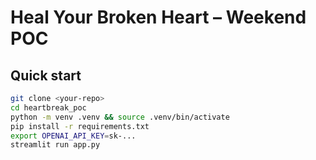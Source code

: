 # Heal Your Broken Heart – Weekend POC

## Quick start

```bash
git clone <your‑repo>
cd heartbreak_poc
python -m venv .venv && source .venv/bin/activate
pip install -r requirements.txt
export OPENAI_API_KEY=sk-...
streamlit run app.py
